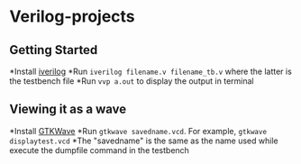 # Verilog-projects
## Getting Started
*Install [iverilog](https://bleyer.org/icarus/)
*Run `iverilog filename.v filename_tb.v` where the latter is the testbench file
*Run `vvp a.out` to display the output in terminal

## Viewing it as a wave
*Install [GTKWave](https://gtkwave.sourceforge.net/)
*Run `gtkwave savedname.vcd`. For example, `gtkwave displaytest.vcd`
*The "savedname" is the same as the name used while execute the dumpfile command in the testbench
